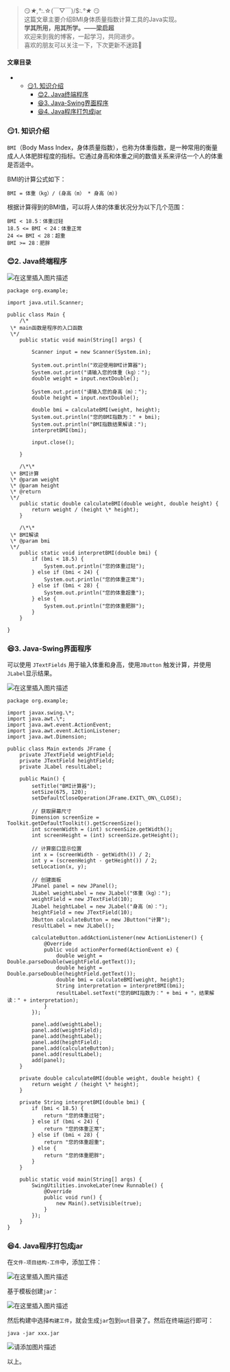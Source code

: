 







> 
> 😏*★,°*:.☆(￣▽￣)/$:*.°★* 😏  
>  这篇文章主要介绍BMI身体质量指数计算工具的Java实现。  
>  **学其所用，用其所学。——梁启超**  
>  欢迎来到我的博客，一起学习，共同进步。  
>  喜欢的朋友可以关注一下，下次更新不迷路🥞
> 
> 
> 




#### 文章目录


* + [:smirk:1. 知识介绍](#smirk1__7)
	+ [:blush:2. Java终端程序](#blush2_Java_24)
	+ [:satisfied:3. Java-Swing界面程序](#satisfied3_JavaSwing_86)
	+ [:satisfied:4. Java程序打包成jar](#satisfied4_Javajar_175)




### 😏1. 知识介绍


`BMI`（Body Mass Index，身体质量指数），也称为体重指数，是一种常用的衡量成人人体肥胖程度的指标。它通过身高和体重之间的数值关系来评估一个人的体重是否适中。


BMI的计算公式如下：



```
BMI = 体重（kg）/ (身高（m） * 身高（m）)

```

根据计算得到的BMI值，可以将人体的体重状况分为以下几个范围：



```
BMI < 18.5：体重过轻
18.5 <= BMI < 24：体重正常
24 <= BMI < 28：超重
BMI >= 28：肥胖

```

### 😊2. Java终端程序


![在这里插入图片描述](https://img-blog.csdnimg.cn/5967c1d275c84c3d998df7264767143e.png)



```
package org.example;

import java.util.Scanner;

public class Main {
    /\*
 \* main函数是程序的入口函数
 \*/
    public static void main(String[] args) {

        Scanner input = new Scanner(System.in);

        System.out.println("欢迎使用BMI计算器");
        System.out.print("请输入您的体重（kg）：");
        double weight = input.nextDouble();

        System.out.print("请输入您的身高（m）：");
        double height = input.nextDouble();

        double bmi = calculateBMI(weight, height);
        System.out.println("您的BMI指数为：" + bmi);
        System.out.println("BMI指数结果解读：");
        interpretBMI(bmi);

        input.close();

    }

    /\*\*
 \* BMI计算
 \* @param weight
 \* @param height
 \* @return
 \*/
    public static double calculateBMI(double weight, double height) {
        return weight / (height \* height);
    }

    /\*\*
 \* BMI解读
 \* @param bmi
 \*/
    public static void interpretBMI(double bmi) {
        if (bmi < 18.5) {
            System.out.println("您的体重过轻");
        } else if (bmi < 24) {
            System.out.println("您的体重正常");
        } else if (bmi < 28) {
            System.out.println("您的体重超重");
        } else {
            System.out.println("您的体重肥胖");
        }
    }

}

```

### 😆3. Java-Swing界面程序


可以使用 `JTextFields` 用于输入体重和身高，使用`JButton` 触发计算，并使用`JLabel`显示结果。


![在这里插入图片描述](https://img-blog.csdnimg.cn/9d03b47899ae40ef9f8ebc7308bfadce.png)



```
package org.example;

import javax.swing.\*;
import java.awt.\*;
import java.awt.event.ActionEvent;
import java.awt.event.ActionListener;
import java.awt.Dimension;

public class Main extends JFrame {
    private JTextField weightField;
    private JTextField heightField;
    private JLabel resultLabel;

    public Main() {
        setTitle("BMI计算器");
        setSize(675, 120);
        setDefaultCloseOperation(JFrame.EXIT\_ON\_CLOSE);

        // 获取屏幕尺寸
        Dimension screenSize = Toolkit.getDefaultToolkit().getScreenSize();
        int screenWidth = (int) screenSize.getWidth();
        int screenHeight = (int) screenSize.getHeight();

        // 计算窗口显示位置
        int x = (screenWidth - getWidth()) / 2;
        int y = (screenHeight - getHeight()) / 2;
        setLocation(x, y);

        // 创建面板
        JPanel panel = new JPanel();
        JLabel weightLabel = new JLabel("体重（kg）：");
        weightField = new JTextField(10);
        JLabel heightLabel = new JLabel("身高（m）：");
        heightField = new JTextField(10);
        JButton calculateButton = new JButton("计算");
        resultLabel = new JLabel();

        calculateButton.addActionListener(new ActionListener() {
            @Override
            public void actionPerformed(ActionEvent e) {
                double weight = Double.parseDouble(weightField.getText());
                double height = Double.parseDouble(heightField.getText());
                double bmi = calculateBMI(weight, height);
                String interpretation = interpretBMI(bmi);
                resultLabel.setText("您的BMI指数为：" + bmi + "，结果解读：" + interpretation);
            }
        });

        panel.add(weightLabel);
        panel.add(weightField);
        panel.add(heightLabel);
        panel.add(heightField);
        panel.add(calculateButton);
        panel.add(resultLabel);
        add(panel);
    }

    private double calculateBMI(double weight, double height) {
        return weight / (height \* height);
    }

    private String interpretBMI(double bmi) {
        if (bmi < 18.5) {
            return "您的体重过轻";
        } else if (bmi < 24) {
            return "您的体重正常";
        } else if (bmi < 28) {
            return "您的体重超重";
        } else {
            return "您的体重肥胖";
        }
    }

    public static void main(String[] args) {
        SwingUtilities.invokeLater(new Runnable() {
            @Override
            public void run() {
                new Main().setVisible(true);
            }
        });
    }
}

```

### 😆4. Java程序打包成jar


在`文件-项目结构-工件`中，添加工件：


![在这里插入图片描述](https://img-blog.csdnimg.cn/b5aff0dc83884b13995f35b977560461.png)


基于模板创建`jar`：


![在这里插入图片描述](https://img-blog.csdnimg.cn/00947c5d631f45f58b6bf41ba023fc97.png)


然后构建中选择`构建工件`，就会生成`jar`包到`out`目录了。然后在终端运行即可：



```
java -jar xxx.jar

```

![请添加图片描述](https://img-blog.csdnimg.cn/5ea93bb657184b9eb8515cc76047c16a.png)


以上。





